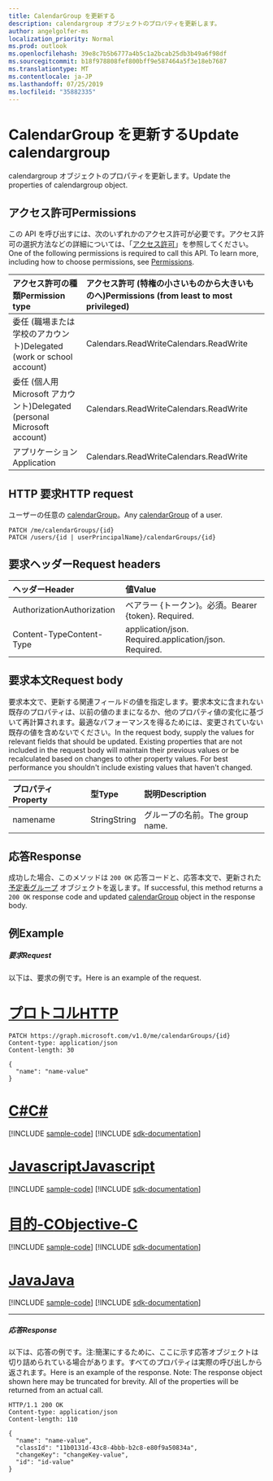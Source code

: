 ```yaml
---
title: CalendarGroup を更新する
description: calendargroup オブジェクトのプロパティを更新します。
author: angelgolfer-ms
localization_priority: Normal
ms.prod: outlook
ms.openlocfilehash: 39e8c7b5b6777a4b5c1a2bcab25db3b49a6f98df
ms.sourcegitcommit: b18f978808fef800bff9e587464a5f3e18eb7687
ms.translationtype: MT
ms.contentlocale: ja-JP
ms.lasthandoff: 07/25/2019
ms.locfileid: "35882335"
---
```

# <a name="update-calendargroup"></a><span data-ttu-id="e9dcb-103">CalendarGroup を更新する</span><span class="sxs-lookup"><span data-stu-id="e9dcb-103">Update calendargroup</span></span>

<span data-ttu-id="e9dcb-104">calendargroup オブジェクトのプロパティを更新します。</span><span class="sxs-lookup"><span data-stu-id="e9dcb-104">Update the properties of calendargroup object.</span></span>

## <a name="permissions"></a><span data-ttu-id="e9dcb-105">アクセス許可</span><span class="sxs-lookup"><span data-stu-id="e9dcb-105">Permissions</span></span>

<span data-ttu-id="e9dcb-p101">この API を呼び出すには、次のいずれかのアクセス許可が必要です。アクセス許可の選択方法などの詳細については、「[アクセス許可](/graph/permissions-reference)」を参照してください。</span><span class="sxs-lookup"><span data-stu-id="e9dcb-p101">One of the following permissions is required to call this API. To learn more, including how to choose permissions, see [Permissions](/graph/permissions-reference).</span></span>

| <span data-ttu-id="e9dcb-108">アクセス許可の種類</span><span class="sxs-lookup"><span data-stu-id="e9dcb-108">Permission type</span></span>                        | <span data-ttu-id="e9dcb-109">アクセス許可 (特権の小さいものから大きいものへ)</span><span class="sxs-lookup"><span data-stu-id="e9dcb-109">Permissions (from least to most privileged)</span></span> |
| :------------------------------------- | :------------------------------------------ |
| <span data-ttu-id="e9dcb-110">委任 (職場または学校のアカウント)</span><span class="sxs-lookup"><span data-stu-id="e9dcb-110">Delegated (work or school account)</span></span>     | <span data-ttu-id="e9dcb-111">Calendars.ReadWrite</span><span class="sxs-lookup"><span data-stu-id="e9dcb-111">Calendars.ReadWrite</span></span>                         |
| <span data-ttu-id="e9dcb-112">委任 (個人用 Microsoft アカウント)</span><span class="sxs-lookup"><span data-stu-id="e9dcb-112">Delegated (personal Microsoft account)</span></span> | <span data-ttu-id="e9dcb-113">Calendars.ReadWrite</span><span class="sxs-lookup"><span data-stu-id="e9dcb-113">Calendars.ReadWrite</span></span>                         |
| <span data-ttu-id="e9dcb-114">アプリケーション</span><span class="sxs-lookup"><span data-stu-id="e9dcb-114">Application</span></span>                            | <span data-ttu-id="e9dcb-115">Calendars.ReadWrite</span><span class="sxs-lookup"><span data-stu-id="e9dcb-115">Calendars.ReadWrite</span></span>                         |

## <a name="http-request"></a><span data-ttu-id="e9dcb-116">HTTP 要求</span><span class="sxs-lookup"><span data-stu-id="e9dcb-116">HTTP request</span></span>

<!-- { "blockType": "ignored" } -->

<span data-ttu-id="e9dcb-117">ユーザーの任意の [calendarGroup](../resources/calendargroup.md)。</span><span class="sxs-lookup"><span data-stu-id="e9dcb-117">Any [calendarGroup](../resources/calendargroup.md) of a user.</span></span>

```http
PATCH /me/calendarGroups/{id}
PATCH /users/{id | userPrincipalName}/calendarGroups/{id}
```

## <a name="request-headers"></a><span data-ttu-id="e9dcb-118">要求ヘッダー</span><span class="sxs-lookup"><span data-stu-id="e9dcb-118">Request headers</span></span>

| <span data-ttu-id="e9dcb-119">ヘッダー</span><span class="sxs-lookup"><span data-stu-id="e9dcb-119">Header</span></span>        | <span data-ttu-id="e9dcb-120">値</span><span class="sxs-lookup"><span data-stu-id="e9dcb-120">Value</span></span>                       |
| :------------ | :-------------------------- |
| <span data-ttu-id="e9dcb-121">Authorization</span><span class="sxs-lookup"><span data-stu-id="e9dcb-121">Authorization</span></span> | <span data-ttu-id="e9dcb-p102">ベアラー {トークン}。必須。</span><span class="sxs-lookup"><span data-stu-id="e9dcb-p102">Bearer {token}. Required.</span></span>   |
| <span data-ttu-id="e9dcb-124">Content-Type</span><span class="sxs-lookup"><span data-stu-id="e9dcb-124">Content-Type</span></span>  | <span data-ttu-id="e9dcb-p103">application/json. Required.</span><span class="sxs-lookup"><span data-stu-id="e9dcb-p103">application/json. Required.</span></span> |

## <a name="request-body"></a><span data-ttu-id="e9dcb-127">要求本文</span><span class="sxs-lookup"><span data-stu-id="e9dcb-127">Request body</span></span>

<span data-ttu-id="e9dcb-p104">要求本文で、更新する関連フィールドの値を指定します。要求本文に含まれない既存のプロパティは、以前の値のままになるか、他のプロパティ値の変化に基づいて再計算されます。最適なパフォーマンスを得るためには、変更されていない既存の値を含めないでください。</span><span class="sxs-lookup"><span data-stu-id="e9dcb-p104">In the request body, supply the values for relevant fields that should be updated. Existing properties that are not included in the request body will maintain their previous values or be recalculated based on changes to other property values. For best performance you shouldn't include existing values that haven't changed.</span></span>

| <span data-ttu-id="e9dcb-131">プロパティ</span><span class="sxs-lookup"><span data-stu-id="e9dcb-131">Property</span></span> | <span data-ttu-id="e9dcb-132">型</span><span class="sxs-lookup"><span data-stu-id="e9dcb-132">Type</span></span>   | <span data-ttu-id="e9dcb-133">説明</span><span class="sxs-lookup"><span data-stu-id="e9dcb-133">Description</span></span>     |
| :------- | :----- | :-------------- |
| <span data-ttu-id="e9dcb-134">name</span><span class="sxs-lookup"><span data-stu-id="e9dcb-134">name</span></span>     | <span data-ttu-id="e9dcb-135">String</span><span class="sxs-lookup"><span data-stu-id="e9dcb-135">String</span></span> | <span data-ttu-id="e9dcb-136">グループの名前。</span><span class="sxs-lookup"><span data-stu-id="e9dcb-136">The group name.</span></span> |

## <a name="response"></a><span data-ttu-id="e9dcb-137">応答</span><span class="sxs-lookup"><span data-stu-id="e9dcb-137">Response</span></span>

<span data-ttu-id="e9dcb-138">成功した場合、このメソッドは `200 OK` 応答コードと、応答本文で、更新された[予定表グループ](../resources/calendargroup.md) オブジェクトを返します。</span><span class="sxs-lookup"><span data-stu-id="e9dcb-138">If successful, this method returns a `200 OK` response code and updated [calendarGroup](../resources/calendargroup.md) object in the response body.</span></span>

## <a name="example"></a><span data-ttu-id="e9dcb-139">例</span><span class="sxs-lookup"><span data-stu-id="e9dcb-139">Example</span></span>

##### <a name="request"></a><span data-ttu-id="e9dcb-140">要求</span><span class="sxs-lookup"><span data-stu-id="e9dcb-140">Request</span></span>

<span data-ttu-id="e9dcb-141">以下は、要求の例です。</span><span class="sxs-lookup"><span data-stu-id="e9dcb-141">Here is an example of the request.</span></span>


# <a name="httptabhttp"></a>[<span data-ttu-id="e9dcb-142">プロトコル</span><span class="sxs-lookup"><span data-stu-id="e9dcb-142">HTTP</span></span>](#tab/http)
<!-- {
  "blockType": "request",
  "name": "update_calendargroup"
}-->

```http
PATCH https://graph.microsoft.com/v1.0/me/calendarGroups/{id}
Content-type: application/json
Content-length: 30

{
  "name": "name-value"
}
```
# <a name="ctabcsharp"></a>[<span data-ttu-id="e9dcb-143">C#</span><span class="sxs-lookup"><span data-stu-id="e9dcb-143">C#</span></span>](#tab/csharp)
[!INCLUDE [sample-code](../includes/snippets/csharp/update-calendargroup-csharp-snippets.md)]
[!INCLUDE [sdk-documentation](../includes/snippets/snippets-sdk-documentation-link.md)]

# <a name="javascripttabjavascript"></a>[<span data-ttu-id="e9dcb-144">Javascript</span><span class="sxs-lookup"><span data-stu-id="e9dcb-144">Javascript</span></span>](#tab/javascript)
[!INCLUDE [sample-code](../includes/snippets/javascript/update-calendargroup-javascript-snippets.md)]
[!INCLUDE [sdk-documentation](../includes/snippets/snippets-sdk-documentation-link.md)]

# <a name="objective-ctabobjc"></a>[<span data-ttu-id="e9dcb-145">目的-C</span><span class="sxs-lookup"><span data-stu-id="e9dcb-145">Objective-C</span></span>](#tab/objc)
[!INCLUDE [sample-code](../includes/snippets/objc/update-calendargroup-objc-snippets.md)]
[!INCLUDE [sdk-documentation](../includes/snippets/snippets-sdk-documentation-link.md)]

# <a name="javatabjava"></a>[<span data-ttu-id="e9dcb-146">Java</span><span class="sxs-lookup"><span data-stu-id="e9dcb-146">Java</span></span>](#tab/java)
[!INCLUDE [sample-code](../includes/snippets/java/update-calendargroup-java-snippets.md)]
[!INCLUDE [sdk-documentation](../includes/snippets/snippets-sdk-documentation-link.md)]

---


##### <a name="response"></a><span data-ttu-id="e9dcb-147">応答</span><span class="sxs-lookup"><span data-stu-id="e9dcb-147">Response</span></span>

<span data-ttu-id="e9dcb-p105">以下は、応答の例です。注:簡潔にするために、ここに示す応答オブジェクトは切り詰められている場合があります。すべてのプロパティは実際の呼び出しから返されます。</span><span class="sxs-lookup"><span data-stu-id="e9dcb-p105">Here is an example of the response. Note: The response object shown here may be truncated for brevity. All of the properties will be returned from an actual call.</span></span>

<!-- {
  "blockType": "response",
  "truncated": true,
  "@odata.type": "microsoft.graph.calendarGroup"
} -->

```http
HTTP/1.1 200 OK
Content-type: application/json
Content-length: 110

{
  "name": "name-value",
  "classId": "11b0131d-43c8-4bbb-b2c8-e80f9a50834a",
  "changeKey": "changeKey-value",
  "id": "id-value"
}
```

<!-- uuid: 8fcb5dbc-d5aa-4681-8e31-b001d5168d79
2015-10-25 14:57:30 UTC -->

<!-- {
  "type": "#page.annotation",
  "description": "Update calendargroup",
  "keywords": "",
  "section": "documentation",
  "tocPath": "",
  "suppressions": [
  ]
}-->
